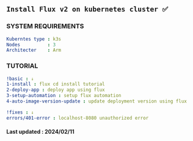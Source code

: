 ## ` Install Flux v2 on kubernetes cluster ✅ `


### SYSTEM REQUIREMENTS
```yaml
Kuberntes type : k3s
Nodes          : 3  
Architecter    : Arm
```

### TUTORIAL 
```yaml
!basic : ↓
1-install : flux cd install tutorial
2-deploy-app : deploy app using flux
3-setup-automation : setup flux automation
4-auto-image-version-update : update deployment version using flux

!fixes : ↓
errors/401-error : localhost-8080 unauthorized error
```

#### Last updated : 2024/02/11